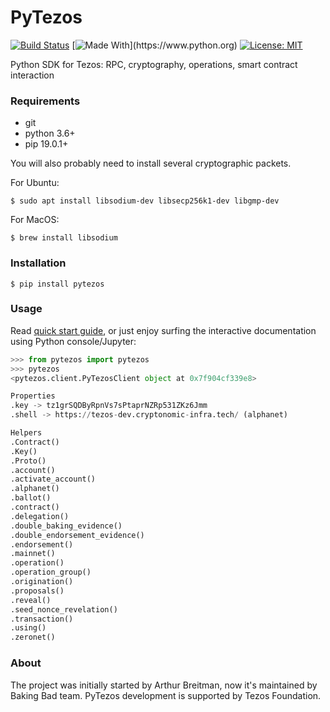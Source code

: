 # PyTezos

[![Build Status](https://travis-ci.org/baking-bad/pytezos.svg?branch=master)](https://travis-ci.org/baking-bad/pytezos)
[![Made With](https://img.shields.io/badge/made%20with-python-blue.svg?)](https://www.python.org)
[![License: MIT](https://img.shields.io/badge/License-MIT-yellow.svg)](https://opensource.org/licenses/MIT)

Python SDK for Tezos: RPC, cryptography, operations, smart contract interaction

### Requirements

* git
* python 3.6+
* pip 19.0.1+

You will also probably need to install several cryptographic packets.

For Ubuntu:
```
$ sudo apt install libsodium-dev libsecp256k1-dev libgmp-dev
```

For MacOS:
```
$ brew install libsodium
```

### Installation

```
$ pip install pytezos
```

### Usage

Read [quick start guide](https://baking-bad.github.io/pytezos), or just enjoy surfing the interactive documentation using Python console/Jupyter:
```python
>>> from pytezos import pytezos
>>> pytezos
<pytezos.client.PyTezosClient object at 0x7f904cf339e8>

Properties
.key -> tz1grSQDByRpnVs7sPtaprNZRp531ZKz6Jmm
.shell -> https://tezos-dev.cryptonomic-infra.tech/ (alphanet)

Helpers
.Contract()
.Key()
.Proto()
.account()
.activate_account()
.alphanet()
.ballot()
.contract()
.delegation()
.double_baking_evidence()
.double_endorsement_evidence()
.endorsement()
.mainnet()
.operation()
.operation_group()
.origination()
.proposals()
.reveal()
.seed_nonce_revelation()
.transaction()
.using()
.zeronet()
```

### About
The project was initially started by Arthur Breitman, now it's maintained by Baking Bad team.
PyTezos development is supported by Tezos Foundation.
